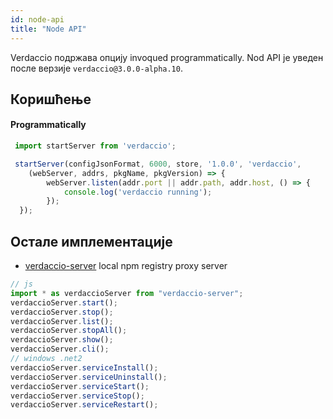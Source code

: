 ```yaml
---
id: node-api
title: "Node API"
---
```


Verdaccio подржава опцију invoqued programmatically. Nod API је уведен после верзије `verdaccio@3.0.0-alpha.10`.

## Коришћење

#### Programmatically

```js
 import startServer from 'verdaccio';   

 startServer(configJsonFormat, 6000, store, '1.0.0', 'verdaccio',
    (webServer, addrs, pkgName, pkgVersion) => {
        webServer.listen(addr.port || addr.path, addr.host, () => {
            console.log('verdaccio running');
        });
  });
```

## Остале имплементације

* [verdaccio-server](https://github.com/boringame/verdaccio-server) local npm registry proxy server

```js
// js
import * as verdaccioServer from "verdaccio-server";
verdaccioServer.start();
verdaccioServer.stop();
verdaccioServer.list();
verdaccioServer.stopAll();
verdaccioServer.show();
verdaccioServer.cli();
// windows .net2
verdaccioServer.serviceInstall();
verdaccioServer.serviceUninstall();
verdaccioServer.serviceStart();
verdaccioServer.serviceStop();
verdaccioServer.serviceRestart();
```